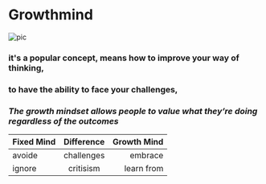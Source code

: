 # Growthmind 
![pic](https://encrypted-tbn0.gstatic.com/images?q=tbn:ANd9GcT8CmC3HYiP0lAAZ6IPuD4URi2tj-pJHFxm9A&usqp=CAU)
### it's a popular concept, means how to improve your way of thinking,
### to have the ability to face your challenges,
### ***The growth mindset allows people to value what they’re doing regardless of the outcomes***


| Fixed Mind    | Difference     | Growth Mind |
| :---         |     :---:      |          ---: |
| avoide       | challenges     | embrace     |         
| ignore       | critisism      | learn from  |